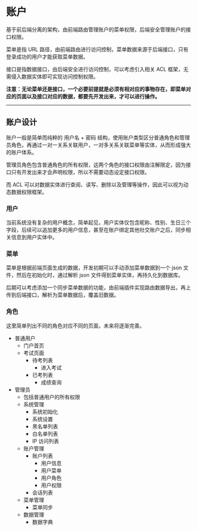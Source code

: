 账户
====

基于前后端分离的架构，由前端路由管理账户的菜单权限，后端安全管理账户的接口权限。

菜单是指 URL 路径，由前端路由进行访问控制，菜单数据来源于后端接口，只有登录成功的用户才能获取菜单数据。

接口是指数据接口，由后端安全进行访问控制，可以考虑引入相关 ACL 框架，无需侵入数据实体即可实现访问控制权限。

**注意：无论菜单还是接口，一个必要前提就是必须有相对应的事物存在，即菜单对应的页面以及接口对应的数据，都要先开发出来，才可以进行操作。**

---

## 账户设计

账户一般是简单而纯粹的 用户名 + 密码 结构，使用账户类型区分普通角色和管理员角色，再通过一对一关系关联用户，一对多关系关联菜单等实体，从而形成强大的账户体系。

管理员角色包含普通角色的所有权限，这两个角色的接口权限由注解限定，因为接口只有开发出来才会声明权限，所以不需要动态设定接口权限。

而 ACL 可以对数据实体进行查阅、读写、删除以及管理等操作，因此可以视为动态数据权限框架。

### 用户

当前系统没有复杂的用户概念，简单起见，用户实体仅包含昵称、性别、生日三个字段，后续可以追加更多的用户信息，甚至在账户绑定其他社交账户之后，同步相关信息到用户实体中。

### 菜单

菜单是根据前端页面生成的数据，开发初期可以手动添加菜单数据到一个 json 文件，然后在初始化时，通过解析 json 文件得到菜单实体，再持久化到数据库。

后期可以考虑添加一个同步菜单数据的功能，由前端插件实现路由数据导出，再上传到后端接口，解析为菜单数据后，覆盖旧数据。

### 角色

这里简单列出不同的角色对应不同的页面，未来将逐渐完善。

- 普通用户
  - 门户首页
  - 考试页面
    - 待考列表
      - 进入考试
    - 已考列表
      - 成绩查询
- 管理员
  - 包括普通用户的所有权限
  - 系统管理
    - 系统初始化
    - 系统设置
    - 黑名单列表
    - 白名单列表
    - IP 访问列表
  - 账户管理
    - 账户列表
      - 用户信息
      - 用户菜单
      - 用户角色
      - 用户权限
    - 会话列表
  - 菜单管理
    - 菜单同步
  - 数据管理
    - 数据字典
